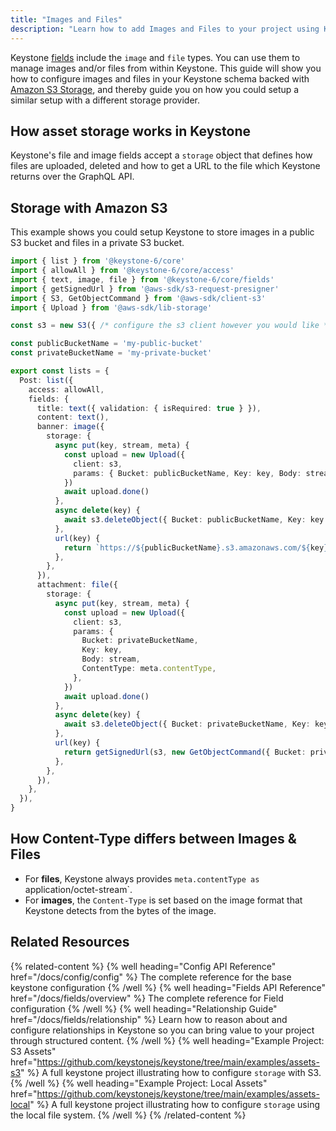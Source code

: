 ```yaml
---
title: "Images and Files"
description: "Learn how to add Images and Files to your project using Keystone’s Storage configuration"
---
```


Keystone [fields](../fields/overview) include the `image` and `file` types.
You can use them to manage images and/or files from within Keystone.
This guide will show you how to configure images and files in your Keystone schema backed with [Amazon S3 Storage](https://aws.amazon.com/s3/), and thereby guide you on how you could setup a similar setup with a different storage provider.

## How asset storage works in Keystone

Keystone's file and image fields accept a `storage` object that defines how files are uploaded, deleted and how to get a URL to the file which Keystone returns over the GraphQL API.

## Storage with Amazon S3

This example shows you could setup Keystone to store images in a public S3 bucket and files in a private S3 bucket.

```typescript
import { list } from '@keystone-6/core'
import { allowAll } from '@keystone-6/core/access'
import { text, image, file } from '@keystone-6/core/fields'
import { getSignedUrl } from '@aws-sdk/s3-request-presigner'
import { S3, GetObjectCommand } from '@aws-sdk/client-s3'
import { Upload } from '@aws-sdk/lib-storage'

const s3 = new S3({ /* configure the s3 client however you would like */ })

const publicBucketName = 'my-public-bucket'
const privateBucketName = 'my-private-bucket'

export const lists = {
  Post: list({
    access: allowAll,
    fields: {
      title: text({ validation: { isRequired: true } }),
      content: text(),
      banner: image({
        storage: {
          async put(key, stream, meta) {
            const upload = new Upload({
              client: s3,
              params: { Bucket: publicBucketName, Key: key, Body: stream, ContentType: meta.contentType },
            })
            await upload.done()
          },
          async delete(key) {
            await s3.deleteObject({ Bucket: publicBucketName, Key: key })
          },
          url(key) {
            return `https://${publicBucketName}.s3.amazonaws.com/${key}`
          },
        },
      }),
      attachment: file({
        storage: {
          async put(key, stream, meta) {
            const upload = new Upload({
              client: s3,
              params: {
                Bucket: privateBucketName,
                Key: key,
                Body: stream,
                ContentType: meta.contentType,
              },
            })
            await upload.done()
          },
          async delete(key) {
            await s3.deleteObject({ Bucket: privateBucketName, Key: key })
          },
          url(key) {
            return getSignedUrl(s3, new GetObjectCommand({ Bucket: privateBucketName, Key: key }))
          },
        },
      }),
    },
  }),
}
```

## How Content-Type differs between Images & Files

- For **files**, Keystone always provides `meta.contentType as `application/octet-stream`.
- For **images**, the `Content-Type` is set based on the image format that Keystone detects from the bytes of the image.

## Related Resources

{% related-content %}
{% well  heading="Config API Reference" href="/docs/config/config" %}
The complete reference for the base keystone configuration
{% /well %}
{% well  heading="Fields API Reference" href="/docs/fields/overview" %}
The complete reference for Field configuration
{% /well %}
{% well  heading="Relationship Guide" href="/docs/fields/relationship" %}
Learn how to reason about and configure relationships in Keystone so you can bring value to your project through structured content.
{% /well %}
{% well  heading="Example Project: S3 Assets" href="https://github.com/keystonejs/keystone/tree/main/examples/assets-s3" %}
A full keystone project illustrating how to configure `storage` with S3.
{% /well %}
{% well  heading="Example Project: Local Assets" href="https://github.com/keystonejs/keystone/tree/main/examples/assets-local" %}
A full keystone project illustrating how to configure `storage` using the local file system.
{% /well %}
{% /related-content %}
